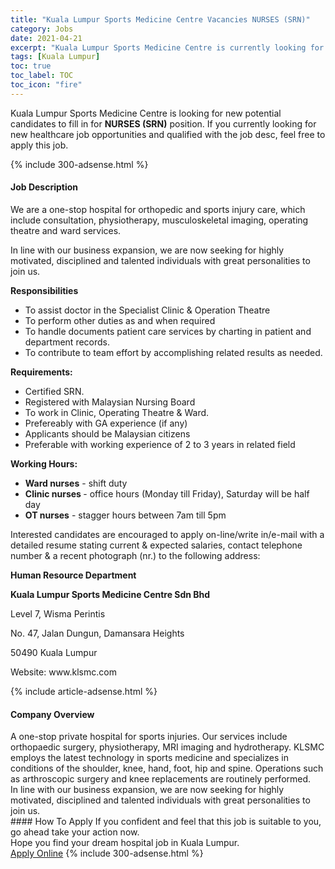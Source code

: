 ```yaml
---
title: "Kuala Lumpur Sports Medicine Centre Vacancies NURSES (SRN)" 
category: Jobs 
date: 2021-04-21 
excerpt: "Kuala Lumpur Sports Medicine Centre is currently looking for suitable person to fill in the NURSES (SRN) which positioned at Kuala Lumpur" 
tags: [Kuala Lumpur] 
toc: true 
toc_label: TOC 
toc_icon: "fire" 
--- 
```


<p>Kuala Lumpur Sports Medicine Centre is looking for new potential candidates to fill in for <b>NURSES (SRN)</b> position. If you currently looking for new healthcare job opportunities and qualified with the job desc, feel free to apply this job.
</p>{% include 300-adsense.html %} 
<div><div><h4>Job Description</h4></div><div><div><span><div><p>We are a one-stop hospital for orthopedic and sports injury care, which include consultation, physiotherapy, musculoskeletal imaging, operating theatre and ward services.&#160;</p><p>In line with our business expansion, we are now seeking for highly motivated, disciplined and talented individuals with great personalities to join us.</p><p><strong>Responsibilities</strong></p><ul><li>To assist doctor in the Specialist Clinic &amp; Operation Theatre</li><li>To perform other duties as and when required</li><li>To handle documents patient care services by charting in patient and department records.</li><li>To contribute to team effort by accomplishing related results as needed.</li></ul><p><strong>Requirements:</strong></p><ul><li>Certified SRN.</li><li>Registered with Malaysian Nursing Board</li><li>To work in Clinic, Operating Theatre &amp; Ward.</li><li>Prefereably with GA experience (if any)&#160;</li><li>Applicants should be Malaysian citizens</li><li>Preferable with working experience of&#160;2 to 3 years&#160;in related field</li></ul><p><strong>Working Hours:</strong></p><ul><li><strong>Ward nurses</strong> - shift duty</li><li><strong>Clinic nurses </strong>- office hours (Monday till Friday), Saturday will be half day</li><li><strong>OT nurses</strong> - stagger hours between 7am till 5pm</li></ul><p>Interested candidates are encouraged to apply on-line/write in/e-mail with a detailed resume stating current &amp; expected salaries, contact telephone number &amp; a recent photograph (nr.) to the following address:</p><p><strong>Human Resource Department</strong></p><p><strong>Kuala Lumpur Sports Medicine Centre Sdn Bhd</strong></p><p>Level 7, Wisma Perintis</p><p>No. 47, Jalan Dungun, Damansara Heights</p><p>50490 Kuala Lumpur</p><p>Website: www.klsmc.com</p></div></span></div></div></div> 
{% include article-adsense.html %} 
<div><div><h4>Company Overview</h4></div><div><div><span><div><div>A one-stop private hospital for sports injuries. Our services include orthopaedic surgery, physiotherapy, MRI imaging and hydrotherapy. KLSMC employs the latest technology in sports medicine and specializes in conditions of the shoulder, knee, hand, foot, hip and spine. Operations such as arthroscopic surgery and knee replacements are routinely performed.</div>
<div>In line with our business expansion, we are now seeking for highly motivated, disciplined and talented individuals with great personalities to join us.</div></div></span></div></div></div> 
#### How To Apply 
If you confident and feel that this job is suitable to you, go ahead take your action now. <br/> 
Hope you find your dream hospital job in Kuala Lumpur. <br/> 
<a href="https://www.jobstreet.com.my/en/job/nurses-srn-4543601?jobId=jobstreet-my-job-4543601" class="btn btn--warning" target="_blank" rel="nofollow noopenner">Apply Online</a> 
{% include 300-adsense.html %} 